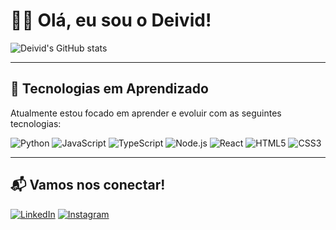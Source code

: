 # 👋🏾 Olá, eu sou o Deivid!

![Deivid's GitHub stats](https://github-readme-stats.vercel.app/api?username=ynxdeiv&show_icons=true&theme=transparent)

---

## 🚀 Tecnologias em Aprendizado

Atualmente estou focado em aprender e evoluir com as seguintes tecnologias:

![Python](https://img.shields.io/badge/Python-3670A0?style=for-the-badge&logo=python&logoColor=ffdd54)
![JavaScript](https://img.shields.io/badge/JavaScript-F7DF1E?style=for-the-badge&logo=javascript&logoColor=black)
![TypeScript](https://img.shields.io/badge/TypeScript-3178C6?style=for-the-badge&logo=typescript&logoColor=white)
![Node.js](https://img.shields.io/badge/Node.js-339933?style=for-the-badge&logo=nodedotjs&logoColor=white)
![React](https://img.shields.io/badge/React-20232A?style=for-the-badge&logo=react&logoColor=61DAFB)
![HTML5](https://img.shields.io/badge/HTML5-E34F26?style=for-the-badge&logo=html5&logoColor=white)
![CSS3](https://img.shields.io/badge/CSS3-1572B6?style=for-the-badge&logo=css3&logoColor=white)

---

## 📬 Vamos nos conectar!

[![LinkedIn](https://img.shields.io/badge/LinkedIn-0077B5?style=for-the-badge&logo=linkedin&logoColor=white)](https://www.linkedin.com/in/deivcst/)
[![Instagram](https://img.shields.io/badge/Instagram-E4405F?style=for-the-badge&logo=instagram&logoColor=white)](https://instagram.com/prodbydeiv)
